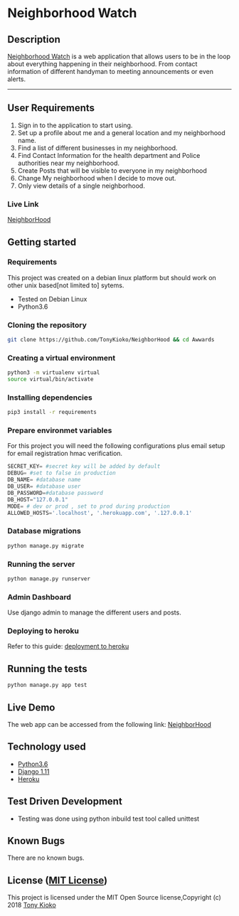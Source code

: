 Neighborhood Watch
===================
## Description
[Neighborhood Watch](https://pyawwards.herokuapp.com/) is a web application that allows users to be in the loop about everything happening in their neighborhood. From contact information of different handyman to meeting announcements or even alerts.

------------------------------------------------------------------------

## User Requirements

1. Sign in to the application to start using.
2. Set up a profile about me and a general location and my neighborhood name.
3. Find a list of different businesses in my neighborhood.
4. Find Contact Information for the health department and Police authorities near my neighborhood.
5. Create Posts that will be visible to everyone in my neighborhood
6. Change My neighborhood when I decide to move out.
7. Only view details of a single neighborhood.

### Live Link ###
[NeighborHood](https://pyawwards.herokuapp.com/)
## Getting started

### Requirements
This project was created on a debian linux platform but should work on other unix based[not limited to] sytems.
* Tested on Debian Linux
* Python3.6

### Cloning the repository
```bash
git clone https://github.com/TonyKioko/NeighborHood && cd Awwards
```

### Creating a virtual environment

```bash
python3 -m virtualenv virtual
source virtual/bin/activate
```
### Installing dependencies
```bash
pip3 install -r requirements
```

### Prepare environmet variables
For this project you will need the following configurations plus email setup for email registration hmac verification.
```python
SECRET_KEY= #secret key will be added by default
DEBUG= #set to false in production
DB_NAME= #database name
DB_USER= #database user
DB_PASSWORD=#database password
DB_HOST="127.0.0.1"
MODE= # dev or prod , set to prod during production
ALLOWED_HOSTS='.localhost', '.herokuapp.com', '.127.0.0.1'
```

### Database migrations

```bash
python manage.py migrate
```

### Running the server
```bash
python manage.py runserver
```

### Admin Dashboard
Use django admin to manage the different users and posts.

### Deploying to heroku
Refer to this guide: [deployment to heroku](https://github.com/Benard18/Deployment_to_heroku_django)

## Running the tests
```bash
python manage.py app test
```
## Live Demo

The web app can be accessed from the following link:
[NeighborHood](https://pyawards.herokuapp.com/)

## Technology used

* [Python3.6](https://www.python.org/)
* [Django 1.11](https://www.djangoproject.com/)
* [Heroku](https://heroku.com)

## Test Driven Development
* Testing was done using python inbuild test tool called unittest


## Known Bugs
There are no known bugs.

## License ([MIT License](http://choosealicense.com/licenses/mit/))
This project is licensed under the MIT Open Source license,Copyright (c) 2018 [Tony Kioko](https://github.com/tonykioko/)
